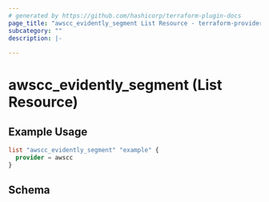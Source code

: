 ```yaml
---
# generated by https://github.com/hashicorp/terraform-plugin-docs
page_title: "awscc_evidently_segment List Resource - terraform-provider-awscc"
subcategory: ""
description: |-
  
---
```


# awscc_evidently_segment (List Resource)



## Example Usage

```terraform
list "awscc_evidently_segment" "example" {
  provider = awscc
}
```

<!-- schema generated by tfplugindocs -->
## Schema
